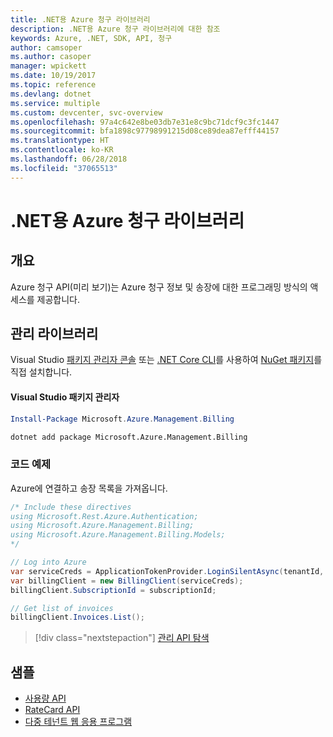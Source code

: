 ```yaml
---
title: .NET용 Azure 청구 라이브러리
description: .NET용 Azure 청구 라이브러리에 대한 참조
keywords: Azure, .NET, SDK, API, 청구
author: camsoper
ms.author: casoper
manager: wpickett
ms.date: 10/19/2017
ms.topic: reference
ms.devlang: dotnet
ms.service: multiple
ms.custom: devcenter, svc-overview
ms.openlocfilehash: 97a4c642e8be03db7e31e8c9bc71dcf9c3fc1447
ms.sourcegitcommit: bfa1898c97798991215d08ce89dea87efff44157
ms.translationtype: HT
ms.contentlocale: ko-KR
ms.lasthandoff: 06/28/2018
ms.locfileid: "37065513"
---
```

# <a name="azure-billing-libraries-for-net"></a>.NET용 Azure 청구 라이브러리

## <a name="overview"></a>개요

Azure 청구 API(미리 보기)는 Azure 청구 정보 및 송장에 대한 프로그래밍 방식의 액세스를 제공합니다.

## <a name="management-library"></a>관리 라이브러리

Visual Studio [패키지 관리자 콘솔][PackageManager] 또는 [.NET Core CLI][DotNetCLI]를 사용하여 [NuGet 패키지](https://www.nuget.org/packages/Microsoft.Azure.Management.Billing)를 직접 설치합니다.

#### <a name="visual-studio-package-manager"></a>Visual Studio 패키지 관리자

```powershell
Install-Package Microsoft.Azure.Management.Billing
```

```bash
dotnet add package Microsoft.Azure.Management.Billing
```

### <a name="code-example"></a>코드 예제

Azure에 연결하고 송장 목록을 가져옵니다.

```csharp
/* Include these directives
using Microsoft.Rest.Azure.Authentication;
using Microsoft.Azure.Management.Billing;
using Microsoft.Azure.Management.Billing.Models;
*/

// Log into Azure
var serviceCreds = ApplicationTokenProvider.LoginSilentAsync(tenantId, clientId, secret);
var billingClient = new BillingClient(serviceCreds);
billingClient.SubscriptionId = subscriptionId;

// Get list of invoices
billingClient.Invoices.List();
```

> [!div class="nextstepaction"]
> [관리 API 탐색](/dotnet/api/overview/azure/billing/management)

## <a name="samples"></a>샘플

* [사용량 API](https://github.com/Azure-Samples/billing-dotnet-usage-api)
* [RateCard API](https://github.com/Azure-Samples/billing-dotnet-ratecard-api)
* [다중 테넌트 웹 응용 프로그램](https://github.com/Azure-Samples/billing-dotnet-webapp-multitenant)

[PackageManager]: https://docs.microsoft.com/nuget/tools/package-manager-console
[DotNetCLI]: https://docs.microsoft.com/dotnet/core/tools/dotnet-add-package
